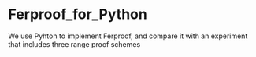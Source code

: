 # Ferproof_for_Python
We use Pyhton to implement Ferproof, and compare it with an experiment that includes three range proof schemes
